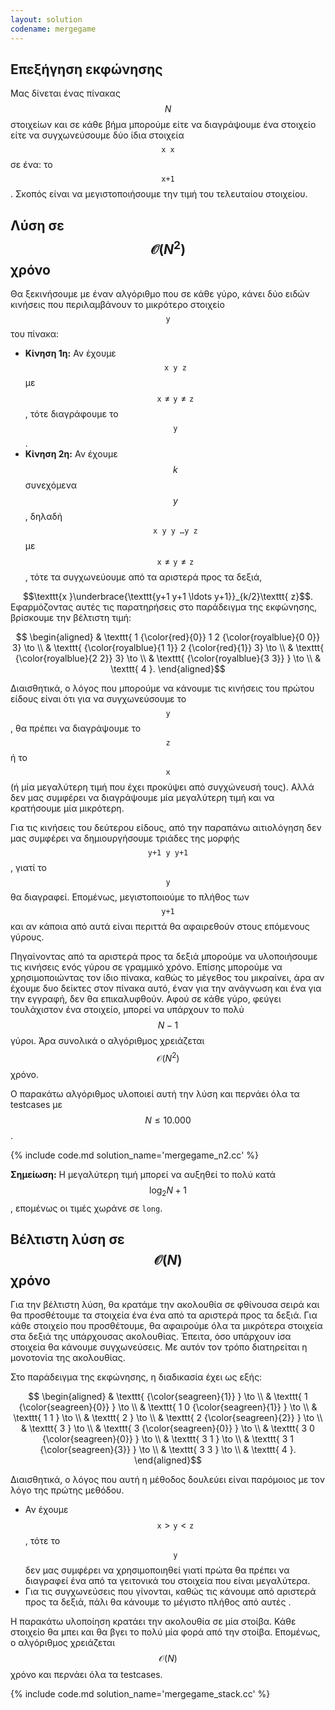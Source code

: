 ```yaml
---
layout: solution
codename: mergegame
---
```


## Επεξήγηση εκφώνησης

Μας δίνεται ένας πίνακας $$N$$ στοιχείων και σε κάθε βήμα μπορούμε είτε να διαγράψουμε ένα στοιχείο είτε να συγχωνεύσουμε δύο ίδια στοιχεία $$\texttt{x x}$$ σε ένα: το $$\texttt{x+1}$$. Σκοπός είναι να μεγιστοποιήσουμε την τιμή του τελευταίου στοιχείου.

## Λύση σε $$\mathcal{O}(N^2)$$ χρόνο

Θα ξεκινήσουμε με έναν αλγόριθμο που σε κάθε γύρο, κάνει δύο ειδών κινήσεις που περιλαμβάνουν το μικρότερο στοιχείο $$\texttt{y}$$ του πίνακα:
- **Κίνηση 1η:** Αν έχουμε $$\texttt{x y z}$$ με $$\texttt{x} \neq \texttt{y} \neq  \texttt{z}$$, τότε διαγράφουμε το $$\texttt{y}$$. 
- **Κίνηση 2η:** Αν έχουμε $$k$$ συνεχόμενα $$y$$, δηλαδή $$\texttt{x y y \ldots y z}$$ με $$\texttt{x} \neq \texttt{y} \neq  \texttt{z}$$, τότε τα συγχωνεύουμε από τα αριστερά προς τα δεξιά,
<center>
$$\texttt{x }\underbrace{\texttt{y+1 y+1 \ldots y+1}}_{k/2}\texttt{ z}$$. 
</center>
Εφαρμόζοντας αυτές τις παρατηρήσεις στο παράδειγμα της εκφώνησης, βρίσκουμε την βέλτιστη τιμή:

$$
\begin{aligned}
& \texttt{ 1 {\color{red}{0}} 1 2 {\color{royalblue}{0 0}} 3}  \to \\
& \texttt{ {\color{royalblue}{1 1}} 2 {\color{red}{1}} 3} \to \\
& \texttt{ {\color{royalblue}{2 2}} 3} \to \\
& \texttt{ {\color{royalblue}{3 3}} } \to \\
& \texttt{ 4 }.
\end{aligned}$$

Διαισθητικά, ο λόγος που μπορούμε να κάνουμε τις κινήσεις του πρώτου είδους είναι ότι για να συγχωνεύσουμε το $$\texttt{y}$$, θα πρέπει να διαγράψουμε το $$\texttt{z}$$ ή το $$\texttt{x}$$ (ή μία μεγαλύτερη τιμή που έχει προκύψει από συγχώνευσή τους). Αλλά δεν μας συμφέρει να διαγράψουμε μία μεγαλύτερη τιμή και να κρατήσουμε μία μικρότερη.

Για τις κινήσεις του δεύτερου είδους, από την παραπάνω αιτιολόγηση δεν μας συμφέρει να δημιουργήσουμε τριάδες της μορφής $$\texttt{y+1 y y+1}$$, γιατί το $$\texttt{y}$$ θα διαγραφεί. Επομένως, μεγιστοποιούμε το πλήθος των $$\texttt{y+1}$$ και αν κάποια από αυτά είναι περιττά θα αφαιρεθούν στους επόμενους γύρους.

Πηγαίνοντας από τα αριστερά προς τα δεξιά μπορούμε να υλοποιήσουμε τις κινήσεις ενός γύρου σε γραμμικό χρόνο. Επίσης μπορούμε να χρησιμοποιώντας τον ίδιο πίνακα, καθώς το μέγεθος του μικραίνει, άρα αν έχουμε δυο δείκτες στον πίνακα αυτό, έναν για την ανάγνωση και ένα για την εγγραφή, δεν θα επικαλυφθούν. Αφού σε κάθε γύρο, φεύγει τουλάχιστον ένα στοιχείο, μπορεί να υπάρχουν το πολύ $$N - 1$$ γύροι. Άρα συνολικά ο αλγόριθμος χρειάζεται $$\mathcal{O}(N^2)$$ χρόνο. 

Ο παρακάτω αλγόριθμος υλοποιεί αυτή την λύση και περνάει όλα τα testcases με $$N \leq 10.000$$.

{% include code.md solution_name='mergegame_n2.cc'  %}

**Σημείωση:** Η μεγαλύτερη τιμή μπορεί να αυξηθεί το πολύ κατά $$\log_2 N + 1$$, επομένως οι τιμές χωράνε σε ``long``. 

## Βέλτιστη λύση σε $$\mathcal{O}(N)$$ χρόνο

Για την βέλτιστη λύση, θα κρατάμε την ακολουθία σε φθίνουσα σειρά και θα προσθέτουμε τα στοιχεία ένα ένα από τα αριστερά προς τα δεξιά. Για κάθε στοιχείο που προσθέτουμε, θα αφαιρούμε όλα τα μικρότερα στοιχεία στα δεξιά της υπάρχουσας ακολουθίας. Έπειτα, όσο υπάρχουν ίσα στοιχεία θα κάνουμε συγχωνεύσεις. Με αυτόν τον τρόπο διατηρείται η μονοτονία της ακολουθίας. 

Στο παράδειγμα της εκφώνησης, η διαδικασία έχει ως εξής:

$$
\begin{aligned}
& \texttt{ {\color{seagreen}{1}} }  \to \\
& \texttt{ 1 {\color{seagreen}{0}} }  \to \\
& \texttt{ 1 0 {\color{seagreen}{1}} }  \to \\
& \texttt{ 1 1 }  \to \\
& \texttt{ 2 }  \to \\
& \texttt{ 2 {\color{seagreen}{2}} }  \to \\
& \texttt{ 3 }  \to \\
& \texttt{ 3 {\color{seagreen}{0}} }  \to \\
& \texttt{ 3 0 {\color{seagreen}{0}} }  \to \\
& \texttt{ 3 1 }  \to \\
& \texttt{ 3 1 {\color{seagreen}{3}} }  \to \\
& \texttt{ 3 3 }  \to \\
& \texttt{ 4 }.
\end{aligned}$$

Διαισθητικά, ο λόγος που αυτή η μέθοδος δουλεύει είναι παρόμοιος με τον λόγο της πρώτης μεθόδου. 
 * Αν έχουμε $$\texttt{x} > \texttt{y} < \texttt{z}$$, τότε το $$\texttt{y}$$ δεν μας συμφέρει να χρησιμοποιηθεί γιατί πρώτα θα πρέπει να διαγραφεί ένα από τα γειτονικά του στοιχεία που είναι μεγαλύτερα. 
 * Για τις συγχωνεύσεις που γίνονται, καθώς τις κάνουμε από αριστερά προς τα δεξιά, πάλι θα κάνουμε το μέγιστο πλήθος από αυτές .

Η παρακάτω υλοποίηση κρατάει την ακολουθία σε μία στοίβα. Κάθε στοιχείο θα μπει και θα βγει το πολύ μία φορά από την στοίβα. Επομένως, ο αλγόριθμος χρειάζεται $$\mathcal{O}(N)$$ χρόνο και περνάει όλα τα testcases. 

 {% include code.md solution_name='mergegame_stack.cc'  %}

